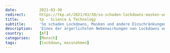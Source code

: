 ```yaml
---
date:          2021-03-30
redirect:      https://tkp.at/2021/03/30/so-schaden-lockdowns-masken-und-andere-einschraenkungen-der-gesundheit/
title:         tp - Science & Technology
subtitle:      'So schaden Lockdowns, Masken und andere Einschränkungen der Gesundheit'
description:   'Eines der ärgerlichsten Nebenwirkungen von Lockdowns und den Sperrungen von Parks, Fitnesscenter und Sportstätten ist die dadurch verursachte Schädigung der Gesundheit der betroffenen Menschen. Das hängt zum Teil mit der leider verbreiteten Unkenntnis zusammen, welches die einzige Instanz ist, die Viren bekämpfen kann, nämlich unser Immunsystem. Schlagend bewiesen wurde das von einigen neuen Studien über …'
country:       [AT]
categories:    [Mensch]
tags:          [lockdown, massnahmen]
---
```

